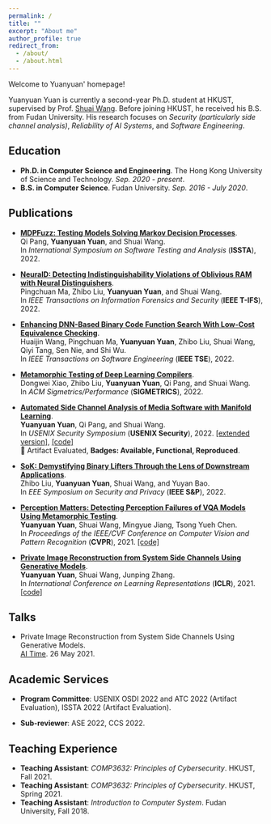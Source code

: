 ```yaml
---
permalink: /
title: ""
excerpt: "About me"
author_profile: true
redirect_from: 
  - /about/
  - /about.html
---
```


Welcome to Yuanyuan' homepage!  
<!-- *<font size="2"><u>Updated on 26 Feb. 2022</u></font>* -->

Yuanyuan Yuan is currently a second-year Ph.D. student at HKUST, supervised by Prof. [Shuai Wang](https://www.cse.ust.hk/~shuaiw/). Before joining HKUST, he received his B.S. from Fudan University. His research focuses on *Security (particularly side channel analysis)*, *Reliability of AI Systems*, and *Software Engineering*.

## Education

- **Ph.D. in Computer Science and Engineering**. The Hong Kong University of Science and Technology. *Sep. 2020 - present*.
- **B.S. in Computer Science**. Fudan University. *Sep. 2016 - July 2020*.

## Publications

- **<u>MDPFuzz: Testing Models Solving Markov Decision Processes</u>**.  
Qi Pang, **Yuanyuan Yuan**, and Shuai Wang.  
In *International Symposium on Software Testing and Analysis* (**ISSTA**), 2022.

- **<u>NeuralD: Detecting Indistinguishability Violations of Oblivious RAM with Neural Distinguishers</u>**.  
Pingchuan Ma, Zhibo Liu, **Yuanyuan Yuan**, and Shuai Wang.  
In *IEEE Transactions on Information Forensics and Security* (**IEEE T-IFS**), 2022.

- [**Enhancing DNN-Based Binary Code Function Search With Low-Cost Equivalence Checking**](https://ieeexplore.ieee.org/document/9707874).  
Huaijin Wang, Pingchuan Ma, **Yuanyuan Yuan**, Zhibo Liu, Shuai Wang, Qiyi Tang, Sen Nie, and Shi Wu.  
In *IEEE Transactions on Software Engineering* (**IEEE TSE**), 2022.

- **<u>Metamorphic Testing of Deep Learning Compilers</u>**.  
Dongwei Xiao, Zhibo Liu, **Yuanyuan Yuan**, Qi Pang, and Shuai Wang.  
In *ACM Sigmetrics/Performance* (**SIGMETRICS**), 2022.

- [**Automated Side Channel Analysis of Media Software with Manifold Learning**](https://www.usenix.org/conference/usenixsecurity22/presentation/yuan).  
**Yuanyuan Yuan**, Qi Pang, and Shuai Wang.  
In *USENIX Security Symposium* (**USENIX Security**), 2022. [[extended version]](https://arxiv.org/pdf/2112.04947.pdf), [[code]](https://github.com/Yuanyuan-Yuan/Manifold-SCA)  
😬 Artifact Evaluated, **Badges: Available, Functional, Reproduced**.

- [**SoK: Demystifying Binary Lifters Through the Lens of Downstream Applications**](https://www.computer.org/csdl/proceedings-article/sp/2022/131600a453/1wKCev3wlbO).  
Zhibo Liu, **Yuanyuan Yuan**, Shuai Wang, and Yuyan Bao.  
In *EEE Symposium on Security and Privacy* (**IEEE S&P**), 2022.

- [**Perception Matters: Detecting Perception Failures of VQA Models Using Metamorphic Testing**](https://openaccess.thecvf.com/content/CVPR2021/html/Yuan_Perception_Matters_Detecting_Perception_Failures_of_VQA_Models_Using_Metamorphic_CVPR_2021_paper.html).  
**Yuanyuan Yuan**, Shuai Wang, Mingyue Jiang, Tsong Yueh Chen.  
In *Proceedings of the IEEE/CVF Conference on Computer Vision and Pattern Recognition* (**CVPR**), 2021. [[code]](https://github.com/MetaVQA/MetaVQA)

- [**Private Image Reconstruction from System Side Channels Using Generative Models**](https://openreview.net/forum?id=y06VOYLcQXa).  
**Yuanyuan Yuan**, Shuai Wang, Junping Zhang.  
In *International Conference on Learning Representations* (**ICLR**), 2021. [[code]](https://github.com/genSCA/genSCA)

## Talks

- Private Image Reconstruction from System Side Channels Using Generative Models.  
[AI Time](http://www.aitime.cn/). 26 May 2021. 

## Academic Services

- **Program Committee**: USENIX OSDI 2022 and ATC 2022 (Artifact Evaluation), ISSTA 2022 (Artifact Evaluation).

- **Sub-reviewer**: ASE 2022, CCS 2022.
<!-- POPL 2020 Artifact Evaluation, ICICS 2020, ICICS 2021, AsiaCCS 2021, AsiaCCS 2022, Journal of System and Software.  -->

## Teaching Experience

- **Teaching Assistant**: *COMP3632: Principles of Cybersecurity*. HKUST, Fall 2021.
- **Teaching Assistant**: *COMP3632: Principles of Cybersecurity*. HKUST, Spring 2021.
- **Teaching Assistant**: *Introduction to Computer System*. Fudan University, Fall 2018.


<p align="center">
  <script type="text/javascript" src="//rf.revolvermaps.com/0/0/8.js?i=58fqm6u2ofs&amp;m=0&amp;c=ff0000&amp;cr1=ffffff&amp;f=arial&amp;l=33" async="async"></script>
</p>